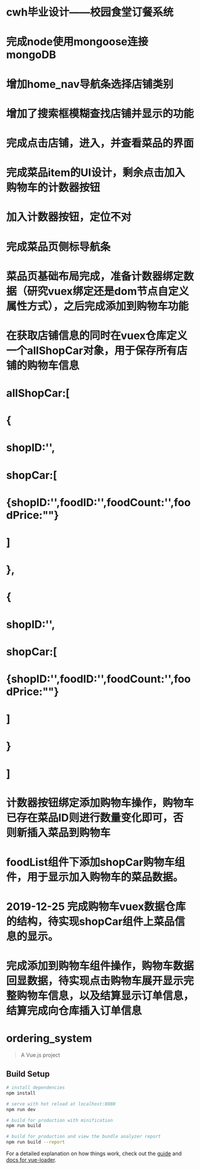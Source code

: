 # cwh毕业设计——校园食堂订餐系统

# 	完成node使用mongoose连接mongoDB

#   增加home_nav导航条选择店铺类别

#   增加了搜索框模糊查找店铺并显示的功能

#   完成点击店铺，进入，并查看菜品的界面

#   完成菜品item的UI设计，剩余点击加入购物车的计数器按钮

#   加入计数器按钮，定位不对    

#   完成菜品页侧标导航条

#   菜品页基础布局完成，准备计数器绑定数据（研究vuex绑定还是dom节点自定义属性方式），之后完成添加到购物车功能

#   在获取店铺信息的同时在vuex仓库定义一个allShopCar对象，用于保存所有店铺的购物车信息
#   allShopCar:[
#        {   
#            shopID:'',
#            shopCar:[
#                {shopID:'',foodID:'',foodCount:'',foodPrice:""}
#            ]
#        },
#        {
#            shopID:'',
#            shopCar:[
#                {shopID:'',foodID:'',foodCount:'',foodPrice:""}
#            ]
#        }
#    ]

#   计数器按钮绑定添加购物车操作，购物车已存在菜品ID则进行数量变化即可，否则新插入菜品到购物车

#   foodList组件下添加shopCar购物车组件，用于显示加入购物车的菜品数据。

#   2019-12-25 完成购物车vuex数据仓库的结构，待实现shopCar组件上菜品信息的显示。

#   完成添加到购物车组件操作，购物车数据回显数据，待实现点击购物车展开显示完整购物车信息，以及结算显示订单信息，结算完成向仓库插入订单信息


# ordering_system

> A Vue.js project

## Build Setup

``` bash
# install dependencies
npm install

# serve with hot reload at localhost:8080
npm run dev

# build for production with minification
npm run build

# build for production and view the bundle analyzer report
npm run build --report
```

For a detailed explanation on how things work, check out the [guide](http://vuejs-templates.github.io/webpack/) and [docs for vue-loader](http://vuejs.github.io/vue-loader).
